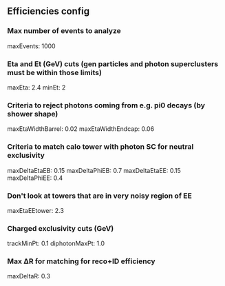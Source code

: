 ##  Efficiencies config

### Max number of events to analyze
maxEvents: 1000

### Eta and Et (GeV) cuts (gen particles and photon superclusters must be within those limits)
maxEta: 2.4
minEt: 2 

### Criteria to reject photons coming from e.g. pi0 decays (by shower shape)
maxEtaWidthBarrel:  0.02
maxEtaWidthEndcap:  0.06

### Criteria to match calo tower with photon SC for neutral exclusivity
maxDeltaEtaEB:  0.15
maxDeltaPhiEB:  0.7
maxDeltaEtaEE:  0.15
maxDeltaPhiEE:  0.4

### Don't look at towers that are in very noisy region of EE
maxEtaEEtower:      2.3

### Charged exclusivity cuts (GeV)
trackMinPt:              0.1 
diphotonMaxPt:      1.0 

### Max ΔR for matching for reco+ID efficiency
maxDeltaR:              0.3

 
